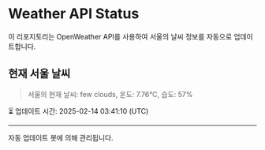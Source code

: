 
# Weather API Status

이 리포지토리는 OpenWeather API를 사용하여 서울의 날씨 정보를 자동으로 업데이트합니다.

## 현재 서울 날씨
> 서울의 현재 날씨: few clouds, 온도: 7.76°C, 습도: 57%

⏳ 업데이트 시간: 2025-02-14 03:41:10 (UTC)

---
자동 업데이트 봇에 의해 관리됩니다.
